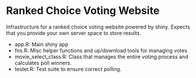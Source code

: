 # Ranked Choice Voting Website
Infrastructure for a ranked choice voting website powered by shiny. Expects that you provide your own server space to store results.

* app.R: Main shiny app
* fns.R: Misc helper functions and up/download tools for managing votes
* movie_select_class.R: Class that manages the entire voting process and calculates poll winners.
* tester.R: Test suite to ensure correct polling.
